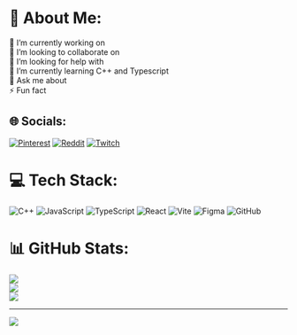 # 💫 About Me:
🔭 I’m currently working on<br>👯 I’m looking to collaborate on<br>🤝 I’m looking for help with<br>🌱 I’m currently learning C++ and Typescript<br>💬 Ask me about<br>⚡ Fun fact


## 🌐 Socials:
[![Pinterest](https://img.shields.io/badge/Pinterest-%23E60023.svg?logo=Pinterest&logoColor=white)](https://pinterest.com/echo05w) [![Reddit](https://img.shields.io/badge/Reddit-%23FF4500.svg?logo=Reddit&logoColor=white)](https://reddit.com/user/EchoSinsBabe) [![Twitch](https://img.shields.io/badge/Twitch-%239146FF.svg?logo=Twitch&logoColor=white)](https://twitch.tv/echow05) 

# 💻 Tech Stack:
![C++](https://img.shields.io/badge/c++-%2300599C.svg?style=for-the-badge&logo=c%2B%2B&logoColor=white) ![JavaScript](https://img.shields.io/badge/javascript-%23323330.svg?style=for-the-badge&logo=javascript&logoColor=%23F7DF1E) ![TypeScript](https://img.shields.io/badge/typescript-%23007ACC.svg?style=for-the-badge&logo=typescript&logoColor=white) ![React](https://img.shields.io/badge/react-%2320232a.svg?style=for-the-badge&logo=react&logoColor=%2361DAFB) ![Vite](https://img.shields.io/badge/vite-%23646CFF.svg?style=for-the-badge&logo=vite&logoColor=white) ![Figma](https://img.shields.io/badge/figma-%23F24E1E.svg?style=for-the-badge&logo=figma&logoColor=white) ![GitHub](https://img.shields.io/badge/github-%23121011.svg?style=for-the-badge&logo=github&logoColor=white)
# 📊 GitHub Stats:
![](https://github-readme-stats.vercel.app/api?username=echo05w&theme=bear&hide_border=false&include_all_commits=true&count_private=false)<br/>
![](https://nirzak-streak-stats.vercel.app/?user=echo05w&theme=bear&hide_border=false)<br/>
![](https://github-readme-stats.vercel.app/api/top-langs/?username=echo05w&theme=bear&hide_border=false&include_all_commits=true&count_private=false&layout=compact)

---
[![](https://visitcount.itsvg.in/api?id=echo05w&icon=0&color=0)](https://visitcount.itsvg.in)

<!-- Proudly created with GPRM ( https://gprm.itsvg.in ) -->

